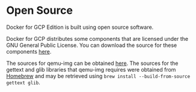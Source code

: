 <!--[metadata]>
+++
title = "Open Source"
description = "Docker for GCP Open Source"
keywords = ["iaas, gcp, oss"]
[menu.main]
identifier="faq-oss"
parent = "docs-gcp-faq"
name = "Open Source"
weight="150"
+++
<![end-metadata]-->

# Open Source

Docker for GCP Edition is built using open source software.

Docker for GCP distributes some components that are licensed under the GNU General Public License. You can download the source for these components [here](https://download.docker.com/opensource/License.tar.gz).

The sources for qemu-img can be obtained [here](http://wiki.qemu-project.org/download/qemu-2.4.1.tar.bz2). The sources for the gettext and glib libraries that qemu-img requires were obtained from [Homebrew](https://brew.sh/) and may be retrieved using `brew install --build-from-source gettext glib`.
